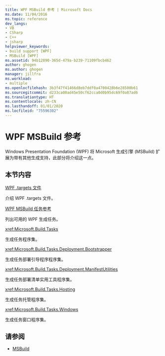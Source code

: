 ```yaml
---
title: WPF MSBuild 参考 | Microsoft Docs
ms.date: 11/04/2016
ms.topic: reference
dev_langs:
- VB
- CSharp
- C++
- jsharp
helpviewer_keywords:
- build support [WPF]
- MSBuild [WPF]
ms.assetid: 94b12890-365d-479a-b239-71109fbcb462
author: ghogen
ms.author: ghogen
manager: jillfra
ms.workload:
- multiple
ms.openlocfilehash: 3b3f47f41466d8eb7ddf0a4700428b6e28500b61
ms.sourcegitcommit: d233ca00ad45e50cf62cca0d0b95dc69f0a87ad6
ms.translationtype: HT
ms.contentlocale: zh-CN
ms.lasthandoff: 01/01/2020
ms.locfileid: "75596302"
---
```

# <a name="wpf-msbuild-reference"></a>WPF MSBuild 参考

Windows Presentation Foundation (WPF) 将 Microsoft 生成引擎 (MSBuild) 扩展为带有其他生成支持，此部分将介绍这一点。

## <a name="in-this-section"></a>本节内容

[WPF .targets 文件](../msbuild/wpf-dot-targets-files.md)

介绍 WPF .targets 文件。

[WPF MSBuild 任务参考](../msbuild/wpf-msbuild-task-reference.md)

列出可用的 WPF 生成任务。

<xref:Microsoft.Build.Tasks>

生成任务程序集。

<xref:Microsoft.Build.Tasks.Deployment.Bootstrapper>

生成任务部署引导程序程序集。

<xref:Microsoft.Build.Tasks.Deployment.ManifestUtilities>

生成任务部署清单实用工具程序集。

<xref:Microsoft.Build.Tasks.Hosting>

生成任务托管程序集。

<xref:Microsoft.Build.Tasks.Windows>

生成任务窗口程序集。

## <a name="see-also"></a>请参阅

- [MSBuild](../msbuild/msbuild.md)
